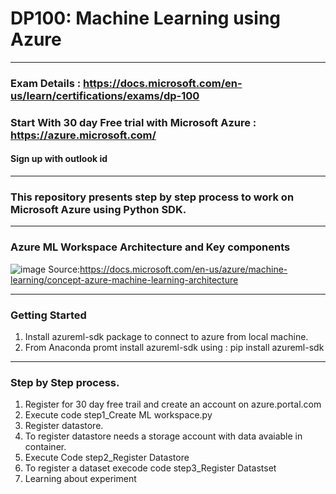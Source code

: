 # DP100: Machine Learning using Azure 
------------------------------------------------------------------------------------------------------------------------------------------------------------------------------
### Exam Details : https://docs.microsoft.com/en-us/learn/certifications/exams/dp-100
### Start With 30 day Free trial with Microsoft Azure : https://azure.microsoft.com/ 
#### Sign up with outlook id
------------------------------------------------------------------------------------------------------------------------------------------------------------------------------
### This repository presents step by step process to work on Microsoft Azure using Python SDK.
------------------------------------------------------------------------------------------------------------------------------------------------------------------------------
### Azure ML Workspace Architecture and Key components

![image](https://user-images.githubusercontent.com/56711596/121516299-aebcec80-ca0b-11eb-963b-63450e93e8d5.png)
Source:https://docs.microsoft.com/en-us/azure/machine-learning/concept-azure-machine-learning-architecture

---------------------------------------------------------------------------------------------------------------------------------------------------------------------------
### Getting Started
1. Install azureml-sdk package to connect to azure from local machine.
2. From Anaconda promt install azureml-sdk using : pip install azureml-sdk


----------------------------------------------------------------------------------------------------------------------------------------------------------------------------
### Step by Step process.
1. Register for 30 day free trail and create an account on azure.portal.com
2. Execute code step1_Create ML workspace.py
3. Register datastore.
4. To register datastore needs a storage account with data avaiable in container.
5. Execute Code step2_Register Datastore
6. To register a dataset execode code step3_Register Datastset
7. Learning about experiment
